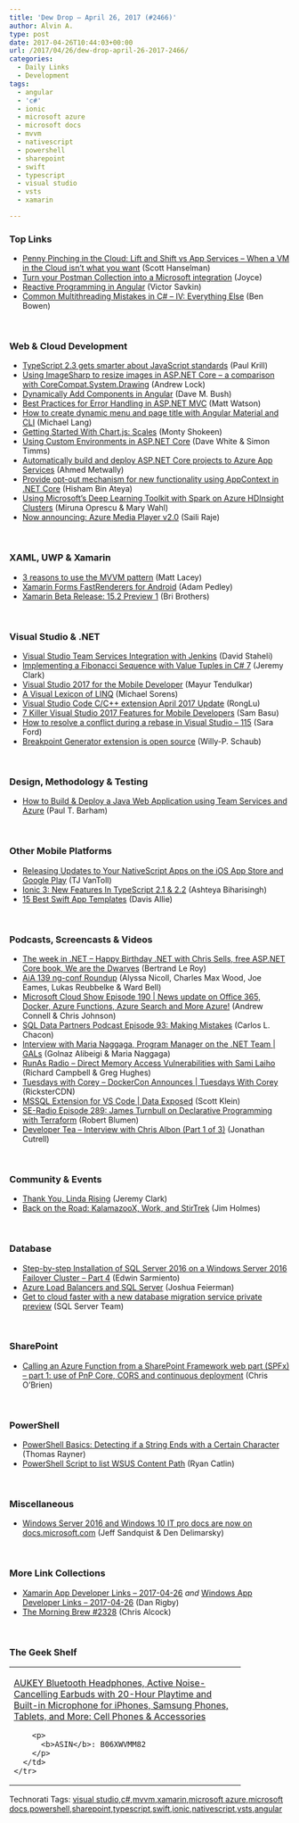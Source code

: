 ```yaml
---
title: 'Dew Drop – April 26, 2017 (#2466)'
author: Alvin A.
type: post
date: 2017-04-26T10:44:03+00:00
url: /2017/04/26/dew-drop-april-26-2017-2466/
categories:
  - Daily Links
  - Development
tags:
  - angular
  - 'c#'
  - ionic
  - microsoft azure
  - microsoft docs
  - mvvm
  - nativescript
  - powershell
  - sharepoint
  - swift
  - typescript
  - visual studio
  - vsts
  - xamarin

---
```

### <a name="top"></a>Top Links

  * <a href="http://feeds.hanselman.com/~/299054006/0/scotthanselman~Penny-Pinching-in-the-Cloud-Lift-and-Shift-vs-App-Services-When-a-VM-in-the-Cloud-isnt-what-you-want.aspx" target="_blank">Penny Pinching in the Cloud: Lift and Shift vs App Services &#8211; When a VM in the Cloud isn&#8217;t what you want</a> (Scott Hanselman)
  * <a href="http://blog.getpostman.com/2017/04/25/turn-your-postman-collection-into-a-microsoft-integration/" target="_blank">Turn your Postman Collection into a Microsoft integration</a> (Joyce)
  * <a href="https://blog.nrwl.io/reactive-programming-in-angular-7dcded697e6c?source=rss-76fc1db4149b------2" target="_blank">Reactive Programming in Angular</a> (Victor Savkin)
  * <a href="http://benbowen.blog/post/cmmics_iv/" target="_blank">Common Multithreading Mistakes in C# &#8211; IV: Everything Else</a> (Ben Bowen)

&nbsp;

### <a name="web"></a>Web & Cloud Development

  * <a href="http://www.infoworld.com/article/3189592/javascript/typescript-23-gets-smarter-about-javascript-standards.html#tk.rss_applicationdevelopment" target="_blank">TypeScript 2.3 gets smarter about JavaScript standards</a> (Paul Krill)
  * <a href="https://andrewlock.net/using-imagesharp-to-resize-images-in-asp-net-core-a-comparison-with-corecompat-system-drawing/" target="_blank">Using ImageSharp to resize images in ASP.NET Core &#8211; a comparison with CoreCompat.System.Drawing</a> (Andrew Lock)
  * <a href="https://blog.dmbcllc.com/dynamically-add-components-in-angular/" target="_blank">Dynamically Add Components in Angular</a> (Dave M. Bush)
  * <a href="https://stackify.com/aspnet-mvc-error-handling/" target="_blank">Best Practices for Error Handling in ASP.NET MVC</a> (Matt Watson)
  * <a href="https://candordeveloper.com/2017/04/25/how-to-create-dynamic-menu-and-page-title-with-angular-material-and-cli/" target="_blank">How to create dynamic menu and page title with Angular Material and CLI</a> (Michael Lang)
  * <a href="https://code.tutsplus.com/tutorials/getting-started-with-chartjs-scales--cms-28477" target="_blank">Getting Started With Chart.js: Scales</a> (Monty Shokeen)
  * <a href="https://blogs.msdn.microsoft.com/mvpawardprogram/2017/04/25/custom-environ-asp-net-core/" target="_blank">Using Custom Environments in ASP.NET Core</a> (Dave White & Simon Timms)
  * <a href="https://blogs.msdn.microsoft.com/visualstudio/2017/04/25/automatically-build-and-deploy-asp-net-core-projects-to-azure-app-services/" target="_blank">Automatically build and deploy ASP.NET Core projects to Azure App Services</a> (Ahmed Metwally)
  * <a href="http://www.hishambinateya.com/provide-opt-out-mechanism-for-new-functionality-using-appcontext-in-.net-core" target="_blank">Provide opt-out mechanism for new functionality using AppContext in .NET Core</a> (Hisham Bin Ateya)
  * <a href="https://blogs.technet.microsoft.com/machinelearning/2017/04/25/using-microsofts-deep-learning-toolkit-with-spark-on-azure-hdinsight-clusters/" target="_blank">Using Microsoft’s Deep Learning Toolkit with Spark on Azure HDInsight Clusters</a> (Miruna Oprescu & Mary Wahl)
  * <a href="https://azure.microsoft.com/blog/now-announcing-azure-media-player-v2-0/" target="_blank">Now announcing: Azure Media Player v2.0</a> (Saili Raje)

&nbsp;

### <a name="silverlight"></a>XAML, UWP & Xamarin

  * <a href="http://feedproxy.google.com/~r/MattLacey/~3/uTAThdIzp_4/3-reasons-to-use-mvvm-pattern.html" target="_blank">3 reasons to use the MVVM pattern</a> (Matt Lacey)
  * <a href="https://xamarinhelp.com/xamarin-forms-fastrenderers-android/" target="_blank">Xamarin Forms FastRenderers for Android</a> (Adam Pedley)
  * <a href="https://releases.xamarin.com/beta-release-15-2-preview-1/" target="_blank">Xamarin Beta Release: 15.2 Preview 1</a> (Bri Brothers)

&nbsp;

### <a name="dotnet"></a>Visual Studio & .NET

  * <a href="https://blogs.msdn.microsoft.com/visualstudioalm/2017/04/25/vsts-visual-studio-team-services-integration-with-jenkins/" target="_blank">Visual Studio Team Services Integration with Jenkins</a> (David Staheli)
  * <a href="http://jeremybytes.blogspot.com/2017/04/implementing-fibonacci-sequence-with.html" target="_blank">Implementing a Fibonacci Sequence with Value Tuples in C# 7</a> (Jeremy Clark)
  * <a href="https://blog.xamarin.com/visual-studio-loves-mobile-developers/" target="_blank">Visual Studio 2017 for the Mobile Developer</a> (Mayur Tendulkar)
  * <a href="https://www.simple-talk.com/dotnet/net-development/visual-lexicon-linq/" target="_blank">A Visual Lexicon of LINQ</a> (Michael Sorens)
  * <a href="https://blogs.msdn.microsoft.com/vcblog/2017/04/25/visual-studio-code-cc-extension-april-2017-update/" target="_blank">Visual Studio Code C/C++ extension April 2017 Update</a> (RongLu)
  * <a href="http://developer.telerik.com/topics/mobile-development/7-killer-visual-studio-features-mobile-developers/" target="_blank">7 Killer Visual Studio 2017 Features for Mobile Developers</a> (Sam Basu)
  * <a href="https://saraford.net/2017/04/25/how-to-resolve-a-conflict-during-a-rebase-in-visual-studio-115/" target="_blank">How to resolve a conflict during a rebase in Visual Studio – 115</a> (Sara Ford)
  * <a href="https://blogs.msdn.microsoft.com/visualstudioalmrangers/2017/04/25/breakpoint-generator-extension-is-open-source/" target="_blank">Breakpoint Generator extension is open source</a> (Willy-P. Schaub)

&nbsp;

### <a name="design"></a>Design, Methodology & Testing

  * <a href="https://blogs.msdn.microsoft.com/visualstudioalm/2017/04/25/how-to-build-and-deploy-a-java-web-application-using-team-services-and-azure/" target="_blank">How to Build & Deploy a Java Web Application using Team Services and Azure</a> (Paul T. Barham)

&nbsp;

### <a name="mobile"></a>Other Mobile Platforms

  * <a href="https://www.nativescript.org/blog/releasing-updates-to-your-nativescript-apps-on-the-ios-app-store-and-google-play" target="_blank">Releasing Updates to Your NativeScript Apps on the iOS App Store and Google Play</a> (TJ VanToll)
  * <a href="http://gonehybrid.com/ionic-3-new-features-in-typescript-2-1-2-2/" target="_blank">Ionic 3: New Features In TypeScript 2.1 & 2.2</a> (Ashteya Biharisingh)
  * <a href="https://code.tutsplus.com/articles/best-app-swift-templates--cms-28462" target="_blank">15 Best Swift App Templates</a> (Davis Allie)

&nbsp;

### <a name="podcasts"></a>Podcasts, Screencasts & Videos

  * <a href="https://blogs.msdn.microsoft.com/dotnet/2017/04/25/the-week-in-net-happy-birthday-net-with-chris-sells-free-asp-net-core-book-we-are-the-dwarves/" target="_blank">The week in .NET – Happy Birthday .NET with Chris Sells, free ASP.NET Core book, We are the Dwarves</a> (Bertrand Le Roy)
  * <a href="https://devchat.tv/adv-in-angular/ng-conf-roundup" target="_blank">AiA 139 ng-conf Roundup</a> (Alyssa Nicoll, Charles Max Wood, Joe Eames, Lukas Reubbelke & Ward Bell)
  * <a href="http://feeds.microsoftcloudshow.com/~r/microsoftcloudshowepisodes/~3/Ntv5QtO9vdQ/190-news-update-on-office-365-docker-azure-functions-azure-search-and-more-azure" target="_blank">Microsoft Cloud Show Episode 190 | News update on Office 365, Docker, Azure Functions, Azure Search and More Azure!</a> (Andrew Connell & Chris Johnson)
  * <a href="http://sqldatapartners.com/2017/04/25/episode-93-making-mistakes/" target="_blank">SQL Data Partners Podcast Episode 93: Making Mistakes</a> (Carlos L. Chacon)
  * <a href="https://channel9.msdn.com/Shows/GALs/Interview-with-Maria-Naggaga?WT.mc_id=DX_MVP4025064" target="_blank">Interview with Maria Naggaga, Program Manager on the .NET Team | GALs</a> (Golnaz Alibeigi & Maria Naggaga)
  * <a href="http://feedproxy.google.com/~r/RunaAsRadioWma/~3/UOMsFCdDnqg/default.aspx" target="_blank">RunAs Radio &#8211; Direct Memory Access Vulnerabilities with Sami Laiho</a> (Richard Campbell & Greg Hughes)
  * <a href="https://channel9.msdn.com/Shows/Tuesdays-With-Corey/Tuesdays-with-Corey-DockerCon-Announces?WT.mc_id=DX_MVP4025064" target="_blank">Tuesdays with Corey &#8211; DockerCon Announces | Tuesdays With Corey</a> (RicksterCDN)
  * <a href="https://channel9.msdn.com/Shows/Data-Exposed/MSSQL-Extension-for-VS-Code?WT.mc_id=DX_MVP4025064" target="_blank">MSSQL Extension for VS Code | Data Exposed</a> (Scott Klein)
  * <a href="http://feedproxy.google.com/~r/se-radio/~3/9boD4mdYOUk/" target="_blank">SE-Radio Episode 289: James Turnbull on Declarative Programming with Terraform</a> (Robert Blumen)
  * <a href="http://feedproxy.google.com/~r/DeveloperTea/~3/ufx8cRFr6wM/66408-interview-with-chris-albon-part-1-of-3" target="_blank">Developer Tea &#8211; Interview with Chris Albon (Part 1 of 3)</a> (Jonathan Cutrell)

&nbsp;

### <a name="events"></a>Community & Events

  * <a href="http://jeremybytes.blogspot.com/2017/04/thank-you-linda-rising.html" target="_blank">Thank You, Linda Rising</a> (Jeremy Clark)
  * <a href="http://feedproxy.google.com/~r/Frazzleddad/~3/Ck4nSgSDBAE/back-on-road-kalamazoox-work-and.html" target="_blank">Back on the Road: KalamazooX, Work, and StirTrek</a> (Jim Holmes)

&nbsp;

### <a name="sql"></a>Database

  * <a href="http://feedproxy.google.com/~r/MSSQLTips-LatestSqlServerTips/~3/9TfrXZGfMdI/tip.asp" target="_blank">Step-by-step Installation of SQL Server 2016 on a Windows Server 2016 Failover Cluster &#8211; Part 4</a> (Edwin Sarmiento)
  * <a href="https://www.simple-talk.com/cloud/cloud-data/azure-load-balancers-sql-server/" target="_blank">Azure Load Balancers and SQL Server</a> (Joshua Feierman)
  * <a href="https://blogs.technet.microsoft.com/dataplatforminsider/2017/04/25/get-to-cloud-faster-with-a-new-database-migration-service-private-preview/" target="_blank">Get to cloud faster with a new database migration service private preview</a> (SQL Server Team)

&nbsp;

### <a name="sp"></a>SharePoint

  * <a href="http://feedproxy.google.com/~r/ChrisObrien/~3/vh8F5J9tY3U/calling-azure-function-from-sharepoint.html" target="_blank">Calling an Azure Function from a SharePoint Framework web part (SPFx) – part 1: use of PnP Core, CORS and continuous deployment</a> (Chris O&#8217;Brien)

&nbsp;

### <a name="ps"></a>PowerShell

  * <a href="https://blogs.technet.microsoft.com/canitpro/2017/04/26/powershell-basics-detecting-if-a-string-ends-with-a-certain-character/" target="_blank">PowerShell Basics: Detecting if a String Ends with a Certain Character</a> (Thomas Rayner)
  * <a href="https://blogs.technet.microsoft.com/ryancatlin/2017/04/25/powershell-script-to-list-wsus-content-path/" target="_blank">PowerShell Script to list WSUS Content Path</a> (Ryan Catlin)

&nbsp;

### <a name="misc"></a>Miscellaneous

  * <a href="https://docs.microsoft.com/teamblog/windows-server-and-10-it-docs/" target="_blank">Windows Server 2016 and Windows 10 IT pro docs are now on docs.microsoft.com</a> (Jeff Sandquist & Den Delimarsky)

&nbsp;

### <a name="links"></a>More Link Collections

  * <a href="http://allaboutxamarin.com/2017/04/xamarin-app-developer-links-2017-04-26/" target="_blank">Xamarin App Developer Links &#8211; 2017-04-26</a> _and_ <a href="http://windowsappdev.com/2017/04/windows-app-developer-links-2017-04-26/" target="_blank">Windows App Developer Links &#8211; 2017-04-26</a> (Dan Rigby)
  * <a href="http://feedproxy.google.com/~r/ReflectivePerspective/~3/vu7V_9Wuum8/" target="_blank">The Morning Brew #2328</a> (Chris Alcock)

&nbsp;

### <a name="shelf"></a>The Geek Shelf

<div id="scid:7dc1bd33-94bd-46fd-a20b-0131235bcd47:c67dc032-4576-4a43-a8dc-2ab52708758d" class="wlWriterEditableSmartContent" style="float: none; padding-bottom: 0px; padding-top: 0px; padding-left: 0px; margin: 0px; display: inline; padding-right: 0px">
  <table cellspacing="0" cellpadding="2" width="400" border="0" unselectable="on">
    <tr>
      <td valign="top" width="400">
        <p>
          <a title="AUKEY Bluetooth Headphones, Active Noise-Cancelling Earbuds with 20-Hour Playtime and Built-in Microphone for iPhones, Samsung Phones, Tablets, and More: Cell Phones & Accessories" href="http://www.amazon.com/exec/obidos/ASIN/B06XWVMM82/amavin-20">AUKEY Bluetooth Headphones, Active Noise-Cancelling Earbuds with 20-Hour Playtime and Built-in Microphone for iPhones, Samsung Phones, Tablets, and More: Cell Phones & Accessories</a>
        </p>
        
        <p>
          <b>ASIN</b>: B06XWVMM82
        </p>
      </td>
    </tr>
  </table>
</div>

<div id="scid:77ECF5F8-D252-44F5-B4EB-D463C5396A79:8968e278-14b7-4308-bd8b-2d2f83b32936" class="wlWriterEditableSmartContent" style="float: none; padding-bottom: 0px; padding-top: 0px; padding-left: 0px; margin: 0px; display: inline; padding-right: 0px">
  Technorati Tags: <a href="http://technorati.com/tags/visual+studio" rel="tag">visual studio</a>,<a href="http://technorati.com/tags/c%23" rel="tag">c#</a>,<a href="http://technorati.com/tags/mvvm" rel="tag">mvvm</a>,<a href="http://technorati.com/tags/xamarin" rel="tag">xamarin</a>,<a href="http://technorati.com/tags/microsoft+azure" rel="tag">microsoft azure</a>,<a href="http://technorati.com/tags/microsoft+docs" rel="tag">microsoft docs</a>,<a href="http://technorati.com/tags/powershell" rel="tag">powershell</a>,<a href="http://technorati.com/tags/sharepoint" rel="tag">sharepoint</a>,<a href="http://technorati.com/tags/typescript" rel="tag">typescript</a>,<a href="http://technorati.com/tags/swift" rel="tag">swift</a>,<a href="http://technorati.com/tags/ionic" rel="tag">ionic</a>,<a href="http://technorati.com/tags/nativescript" rel="tag">nativescript</a>,<a href="http://technorati.com/tags/vsts" rel="tag">vsts</a>,<a href="http://technorati.com/tags/angular" rel="tag">angular</a>
</div>